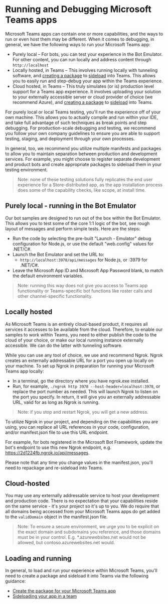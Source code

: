 # Running and Debugging Microsoft Teams apps

Microsoft Teams apps can contain one or more capabilities, and the ways to run or even host them may be different.  When it comes to debugging, in general, we have the following ways to run your Microsoft Teams app:
* Purely local – For bots, you can test your experience in the Bot Emulator.  For other content, you can run locally and address content through `http://localhost`
* Locally hosted, in Teams – This involves running locally with tunneling software, and [creating a package](createpackage.md) to [sideload](sideload.md) into Teams.  This allows you to easily run and step-debug your app within the Teams experience.
* Cloud hosted, in Teams – This truly simulates (or is) production level support for a Teams app experience.  It involves uploading your solution to your externally accessible server or cloud provider of choice (we recommend Azure), and [creating a package](createpackage.md) to [sideload](sideload.md) into Teams.

For purely local or local Teams testing, you'll run the experience off of your own machine.  This allows you to actually compile and run within your IDE, and take full advantage of such techniques as break points and step debugging.  For production-scale debugging and testing, we recommend you follow your own company guidelines to ensure you are able to support testing, staging, and deployment through your own processes.

In general, too, we recommend you utilize multiple manifests and packages to allow you to maintain separation between production and development services.  For example, you might choose to register separate development and product bots and create appropriate packages to sideload them in your testing environment.

> Note: none of these testing solutions fully replicates the end user experience for a Store-distributed app, as the app installation process does some of the capability checks, like scope, at install time.

## Purely local - running in the Bot Emulator

Our bot samples are designed to run out of the box within the Bot Emulator.  This allows you to test some of the core 1:1 logic of the bot, see rough layout of messages and perform simple tests.  Here are the steps:
* Run the code by selecting the pre-built "Launch - Emulator" debug configuration for Node.js, or use the default "web.config" values for .NET/C#.
* Launch the Bot Emulator and set the URL to:
    * `http://localhost:3978/api/messages` for Node.js, or :3979 for .NET/C#.
* Leave the Microsoft App ID and Microsoft App Password blank, to match the default environment variables.

>Note: running this way does not give you access to Teams app functionality or Teams-specific bot functions like roster calls and other channel-specific functionality.

## Locally hosted

As Microsoft Teams is an entirely cloud-based product, it requires all services it accesses to be available from the cloud.  Therefore, to enable our samples to work within Teams, you need to either publish the code to the cloud of your choice, or make our local running instance externally accessible.  We can do the latter with tunneling software.

While you can use any tool of choice, we use and recommend Ngrok.  Ngrok  creates an externally addressable URL for a port you open up locally on your machine.  To set up Ngrok in preparation for running your Microsoft Teams app locally: 
* In a terminal, go the directory where you have ngrok.exe installed.
* Run, for example, `./ngrok http 3978 --host-header=localhost:3978`, or replace the port number as needed.
This will launch Ngrok to listen on the port you specify. In return, it will give you an externally addressable URL, valid for as long as Ngrok is running.

> Note: if you stop and restart Ngrok, you will get a new address.

To utilize Ngrok in your project, and depending on the capabilities you are using, you can replace all URL references in your code, configuration, and/or manifest.json file to use this URL endpoint.  

For example, for bots registered in the Microsoft Bot Framework, update the bot's endpoint to use this new Ngrok endpoint, e.g. https://2d1224fb.ngrok.io/api/messages.

Please note that any time you change values in the manifest.json, you'll need to repackage and re-sideload into Teams.

## Cloud-hosted

You may use any externally addressable service to host your development and production code.  There is no expectation that your capabilities reside on the same service - it's your project so it's up to you.  We do require that all domains being accessed from your Microsoft Teams apps do get added to the `validDomain` object in the manifest.json file.

>Note: To ensure a secure environment, we urge you to be explicit on the exact domain and subdomains you reference, and those domains must be in your control.  E.g. *.azurewebsites.net would not be allowed, but contoso.azurewebsites.net would.

## Loading and running

In general, to load and run your experience within Microsoft Teams, you'll need to create a package and sideload it into Teams via the following guidance:
* [Create the package for your Microsoft Teams app](createpackage.md)
* [Sideloading your app in a team](sideload.md)
